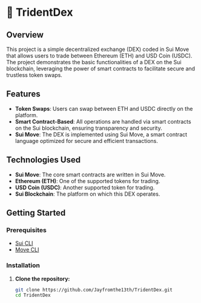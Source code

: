 # 🔱 TridentDex

## Overview

This project is a simple decentralized exchange (DEX) coded in Sui Move that allows users to trade between Ethereum (ETH) and USD Coin (USDC). The project demonstrates the basic functionalities of a DEX on the Sui blockchain, leveraging the power of smart contracts to facilitate secure and trustless token swaps.

## Features

- **Token Swaps**: Users can swap between ETH and USDC directly on the platform.
- **Smart Contract-Based**: All operations are handled via smart contracts on the Sui blockchain, ensuring transparency and security.
- **Sui Move**: The DEX is implemented using Sui Move, a smart contract language optimized for secure and efficient transactions.

## Technologies Used

- **Sui Move**: The core smart contracts are written in Sui Move.
- **Ethereum (ETH)**: One of the supported tokens for trading.
- **USD Coin (USDC)**: Another supported token for trading.
- **Sui Blockchain**: The platform on which this DEX operates.

## Getting Started

### Prerequisites

- [Sui CLI](https://github.com/MystenLabs/sui)
- [Move CLI](https://github.com/move-language/move)

### Installation

1. **Clone the repository:**

   ```bash
   git clone https://github.com/Jayfromthe13th/TridentDex.git
   cd TridentDex
